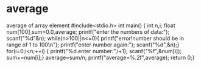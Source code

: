 # average
average of array element
#include<stdio.h>
int main()
{ int n,i;
float num[100],sum=0.0,average;
printf("enter the numbers of data:");
scanf("%d"&n);
while(n>100||n<=0){
printf("error!number should be in range of 1 to 100\n");
printf("enter number again:");
scanf("%d",&n);}
for(i=0;i<n;++i)
{ printf("%d.enter number:",i+1);
scanf("%f",&num[i]);
sum+=num[i];}
average=sum/n;
printf("average=%.2f",average);
return 0;}
